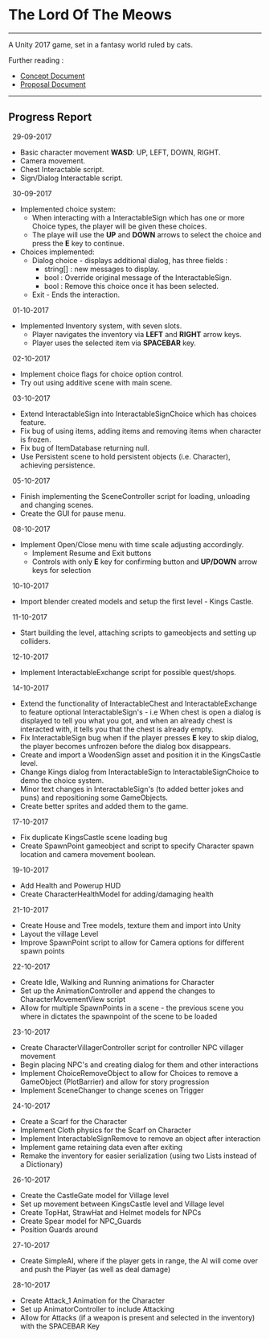 # The Lord Of The Meows
---

A Unity 2017 game, set in a fantasy world ruled by cats.

Further reading : 

- [Concept Document](./Concept_Document.pdf)
- [Proposal Document](./Proposal_Document.pdf)

---

## Progress Report  
&nbsp; 
29-09-2017  
- Basic character movement __WASD__: UP, LEFT, DOWN, RIGHT.
- Camera movement.
- Chest Interactable script.
- Sign/Dialog Interactable script.  
  

&nbsp; 
30-09-2017  
- Implemented choice system: 
    - When interacting with a InteractableSign which has one or more Choice types, the player will be given these choices.
    - The playe will use the __UP__ and __DOWN__ arrows to select the choice and press the __E__ key to continue.
- Choices implemented:
    - Dialog choice - displays additional dialog, has three fields :
        - string[] : new messages to display.
        - bool : Override original message of the InteractableSign.
        - bool : Remove this choice once it has been selected.
    - Exit - Ends the interaction.

  
&nbsp;
01-10-2017
- Implemented Inventory system, with seven slots.
    - Player navigates the inventory via __LEFT__ and __RIGHT__ arrow keys.
    - Player uses the selected item via __SPACEBAR__ key.
	
  
&nbsp;
02-10-2017
- Implement choice flags for choice option control.
- Try out using additive scene with main scene.
	
  
&nbsp;
03-10-2017
- Extend InteractableSign into InteractableSignChoice which has choices feature.
- Fix bug of using items, adding items and removing items when character is frozen.
- Fix bug of ItemDatabase returning null.
- Use Persistent scene to hold persistent objects (i.e. Character), achieving persistence.
	
  
&nbsp;
05-10-2017
- Finish implementing the SceneController script for loading, unloading and changing scenes.
- Create the GUI for pause menu.
	
  
&nbsp;
08-10-2017
- Implement Open/Close menu with time scale adjusting accordingly.
	- Implement Resume and Exit buttons
	- Controls with only __E__ key for confirming button and __UP/DOWN__ arrow keys for selection
	
  
&nbsp;
10-10-2017
- Import blender created models and setup the first level - Kings Castle.
	
  
&nbsp;
11-10-2017
- Start building the level, attaching scripts to gameobjects and setting up colliders.
	
  
&nbsp;
12-10-2017
- Implement InteractableExchange script for possible quest/shops.
	
  
&nbsp;
14-10-2017
- Extend the functionality of InteractableChest and InteractableExchange to feature optional InteractableSign's - i.e When chest is open a dialog is displayed to tell you what you got, and when an already chest is interacted with, it tells you that the chest is already empty.
- Fix InteractableSign bug when if the player presses __E__ key to skip dialog, the player becomes unfrozen before the dialog box disappears.
- Create and import a WoodenSign asset and position it in the KingsCastle level.
- Change Kings dialog from InteractableSign to InteractableSignChoice to demo the choice system.
- Minor text changes in InteractableSign's (to added better jokes and puns) and repositioning some GameObjects.
- Create better sprites and added them to the game.
	
  
&nbsp;
17-10-2017
- Fix duplicate KingsCastle scene loading bug
- Create SpawnPoint gameobject and script to specify Character spawn location and camera movement boolean.
	
  
&nbsp;
19-10-2017
- Add Health and Powerup HUD
- Create CharacterHealthModel for adding/damaging health
	
  
&nbsp;
21-10-2017
- Create House and Tree models, texture them and import into Unity
- Layout the village Level
- Improve SpawnPoint script to allow for Camera options for different spawn points
	
  
&nbsp;
22-10-2017
- Create Idle, Walking and Running animations for Character
- Set up the AnimationController and append the changes to CharacterMovementView script
- Allow for multiple SpawnPoints in a scene - the previous scene you where in dictates the spawnpoint of the scene to be loaded
	
  
&nbsp;
23-10-2017
- Create CharacterVillagerController script for controller NPC villager movement
- Begin placing NPC's and creating dialog for them and other interactions
- Implement ChoiceRemoveObject to allow for Choices to remove a GameObject (PlotBarrier) and allow for story progression
- Implement SceneChanger to change scenes on Trigger
	
  
&nbsp;
24-10-2017
- Create a Scarf for the Character
- Implement Cloth physics for the Scarf on Character
- Implement InteractableSignRemove to remove an object after interaction
- Implement game retaining data even after exiting
- Remake the inventory for easier serialization (using two Lists instead of a Dictionary)
	
  
&nbsp;
26-10-2017
- Create the CastleGate model for Village level
- Set up movement between KingsCastle level and Village level
- Create TopHat, StrawHat and Helmet models for NPCs
- Create Spear model for NPC_Guards
- Position Guards around
	
  
&nbsp;
27-10-2017
- Create SimpleAI, where if the player gets in range, the AI will come over and push the Player (as well as deal damage)
	
  
&nbsp;
28-10-2017
- Create Attack_1 Animation for the Character
- Set up AnimatorController to include Attacking
- Allow for Attacks (if a weapon is present and selected in the inventory) with the SPACEBAR Key